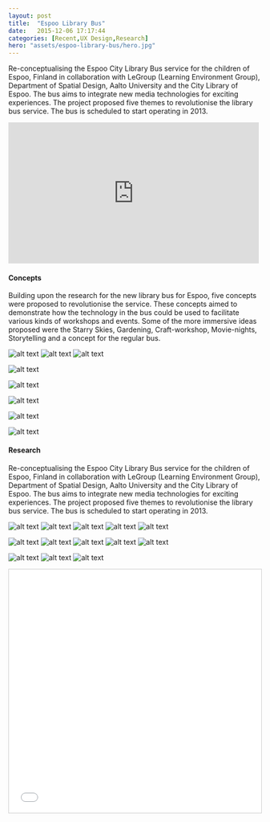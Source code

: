 ```yaml
---
layout: post
title:  "Espoo Library Bus"
date:   2015-12-06 17:17:44
categories: [Recent,UX Design,Research]
hero: "assets/espoo-library-bus/hero.jpg"
---
```

Re-conceptualising the Espoo City Library Bus service for the children of Espoo, Finland in collaboration with LeGroup (Learning Environment Group), Department of Spatial Design, Aalto University and the City Library of Espoo. The bus aims to integrate new media technologies for exciting experiences. The project proposed five themes to revolutionise the library bus service. The bus is scheduled to start operating in 2013.

<iframe src="https://player.vimeo.com/video/56093580" width="500" height="281" frameborder="0" webkitallowfullscreen mozallowfullscreen allowfullscreen></iframe>

#### Concepts

Building upon the research for the new library bus for Espoo, five concepts were proposed to revolutionise the service. These concepts aimed to demonstrate how the technology in the bus could be used to facilitate various kinds of workshops and events. Some of the more immersive ideas proposed were the Starry Skies, Gardening, Craft-workshop, Movie-nights, Storytelling and a concept for the regular bus.

![alt text](/assets/espoo-library-bus/library-bus-01.jpg)
![alt text](/assets/espoo-library-bus/library-bus-02.jpg)
![alt text](/assets/espoo-library-bus/library-bus-03.jpg)

![alt text](/assets/espoo-library-bus/library-bus-04.jpg)

![alt text](/assets/espoo-library-bus/library-bus-05.jpg)

![alt text](/assets/espoo-library-bus/library-bus-06.jpg)

![alt text](/assets/espoo-library-bus/library-bus-07.jpg)

![alt text](/assets/espoo-library-bus/library-bus-08.jpg)


#### Research

Re-conceptualising the Espoo City Library Bus service for the children of Espoo, Finland in collaboration with LeGroup (Learning Environment Group), Department of Spatial Design, Aalto University and the City Library of Espoo. The bus aims to integrate new media technologies for exciting experiences. The project proposed five themes to revolutionise the library bus service. The bus is scheduled to start operating in 2013.

![alt text](/assets/espoo-library-bus/library-bus-09.jpg)
![alt text](/assets/espoo-library-bus/library-bus-10.jpg)
![alt text](/assets/espoo-library-bus/library-bus-11.jpg)
![alt text](/assets/espoo-library-bus/library-bus-12.jpg)
![alt text](/assets/espoo-library-bus/library-bus-13.jpg)

![alt text](/assets/espoo-library-bus/library-bus-14.jpg)
![alt text](/assets/espoo-library-bus/library-bus-15.jpg)
![alt text](/assets/espoo-library-bus/library-bus-16.jpg)
![alt text](/assets/espoo-library-bus/library-bus-17.jpg)
![alt text](/assets/espoo-library-bus/library-bus-18.jpg)

![alt text](/assets/espoo-library-bus/library-bus-20.jpg)
![alt text](/assets/espoo-library-bus/library-bus-21.jpg)
![alt text](/assets/espoo-library-bus/library-bus-22.jpg)

<iframe src="//www.slideshare.net/slideshow/embed_code/key/9hQ3FdCX3eWMR" width="595" height="485" frameborder="0" marginwidth="0" marginheight="0" scrolling="no" style="border:1px solid #CCC; border-width:1px; margin-bottom:5px; max-width: 100%;" allowfullscreen> </iframe> 